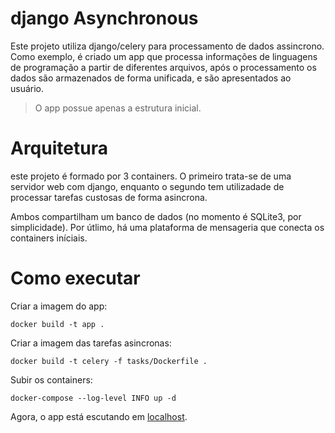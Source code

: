 # django Asynchronous

Este projeto utiliza django/celery para processamento de dados assincrono. 
Como exemplo, é criado um app que processa informações de linguagens de programação a partir de diferentes arquivos, 
após o processamento os dados são armazenados de forma unificada, e são apresentados ao usuário.

> O app possue apenas a estrutura inicial. 

# Arquitetura

este projeto é formado por 3 containers. O primeiro trata-se de uma servidor web com django, enquanto o segundo tem utilizadade de processar tarefas custosas de forma asincrona. 

Ambos compartilham um banco de dados (no momento é SQLite3, por simplicidade). Por útlimo, há uma plataforma de mensageria que conecta os containers iníciais.

# Como executar

Criar a imagem do app:

```
docker build -t app .
```

Criar a imagem das tarefas asincronas:

```
docker build -t celery -f tasks/Dockerfile .
```

Subir os containers:

```
docker-compose --log-level INFO up -d
```

Agora, o app está escutando em [localhost](http://localhost:8000).
